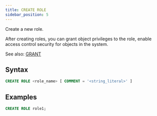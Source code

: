 ```yaml
---
title: CREATE ROLE
sidebar_position: 5
---
```


Create a new role.

After creating roles, you can grant object privileges to the role, enable access control security for objects in the system.

See also: [GRANT](10-grant.md)

## Syntax

```sql
CREATE ROLE <role_name> [ COMMENT = '<string_literal>' ]
```
## Examples

```sql
CREATE ROLE role1;
```